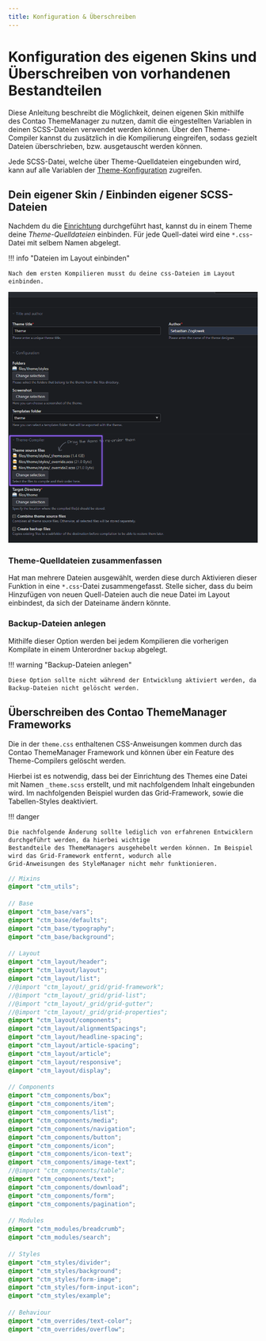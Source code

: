 ```yaml
---
title: Konfiguration & Überschreiben
---
```


# Konfiguration des eigenen Skins und Überschreiben von vorhandenen Bestandteilen

Diese Anleitung beschreibt die Möglichkeit, deinen eigenen Skin mithilfe des Contao ThemeManager zu nutzen, damit die
eingestellten Variablen in deinen SCSS-Dateien verwendet werden können.
Über den Theme-Compiler kannst du zusätzlich in die Kompilierung eingreifen, sodass gezielt Dateien überschrieben, bzw.
ausgetauscht werden können.

Jede SCSS-Datei, welche über Theme-Quelldateien eingebunden wird, kann auf alle Variablen der
[Theme-Konfiguration](../../docs/configuration/theme/overview.md) zugreifen.

## Dein eigener Skin / Einbinden eigener SCSS-Dateien

Nachdem du die [Einrichtung](../../docs/installation/setup.md) durchgeführt hast, kannst du in einem Theme deine
_Theme-Quelldateien_ einbinden. Für jede Quell-datei wird eine `*.css`-Datei mit selbem Namen abgelegt.

!!! info "Dateien im Layout einbinden"

    Nach dem ersten Kompilieren musst du deine css-Dateien im Layout einbinden.

![override_theme.png](../../../assets/guides/override_theme.png)

### Theme-Quelldateien zusammenfassen

Hat man mehrere Dateien ausgewählt, werden diese durch Aktivieren dieser Funktion in eine `*.css`-Datei zusammengefasst.
Stelle sicher, dass du beim Hinzufügen von neuen Quell-Dateien auch die neue Datei im Layout einbindest, da sich der
Dateiname ändern könnte.

### Backup-Dateien anlegen

Mithilfe dieser Option werden bei jedem Kompilieren die vorherigen Kompilate in einem Unterordner `backup` abgelegt.

!!! warning "Backup-Dateien anlegen"

    Diese Option sollte nicht während der Entwicklung aktiviert werden, da Backup-Dateien nicht gelöscht werden.
    



## Überschreiben des Contao ThemeManager Frameworks

Die in der `theme.css` enthaltenen CSS-Anweisungen kommen durch das Contao ThemeManager Framework und können über ein
Feature des Theme-Compilers gelöscht werden.

Hierbei ist es notwendig, dass bei der Einrichtung des Themes eine Datei mit Namen `_theme.scss` erstellt, und mit
nachfolgendem Inhalt eingebunden wird. Im nachfolgenden Beispiel wurden das Grid-Framework, sowie die Tabellen-Styles
deaktiviert.

!!! danger

    Die nachfolgende Änderung sollte lediglich von erfahrenen Entwicklern durchgeführt werden, da hierbei wichtige
    Bestandteile des ThemeManagers ausgehebelt werden können. Im Beispiel wird das Grid-Framework entfernt, wodurch alle
    Grid-Anweisungen des StyleManager nicht mehr funktionieren.

```scss title="ThemeManager Framework Import-Datei"
// Mixins
@import "ctm_utils";

// Base
@import "ctm_base/vars";
@import "ctm_base/defaults";
@import "ctm_base/typography";
@import "ctm_base/background";

// Layout
@import "ctm_layout/header";
@import "ctm_layout/layout";
@import "ctm_layout/list";
//@import "ctm_layout/_grid/grid-framework";
//@import "ctm_layout/_grid/grid-list";
//@import "ctm_layout/_grid/grid-gutter";
//@import "ctm_layout/_grid/grid-properties";
@import "ctm_layout/components";
@import "ctm_layout/alignmentSpacings";
@import "ctm_layout/headline-spacing";
@import "ctm_layout/article-spacing";
@import "ctm_layout/article";
@import "ctm_layout/responsive";
@import "ctm_layout/display";

// Components
@import "ctm_components/box";
@import "ctm_components/item";
@import "ctm_components/list";
@import "ctm_components/media";
@import "ctm_components/navigation";
@import "ctm_components/button";
@import "ctm_components/icon";
@import "ctm_components/icon-text";
@import "ctm_components/image-text";
//@import "ctm_components/table";
@import "ctm_components/text";
@import "ctm_components/download";
@import "ctm_components/form";
@import "ctm_components/pagination";

// Modules
@import "ctm_modules/breadcrumb";
@import "ctm_modules/search";

// Styles
@import "ctm_styles/divider";
@import "ctm_styles/background";
@import "ctm_styles/form-image";
@import "ctm_styles/form-input-icon";
@import "ctm_styles/example";

// Behaviour
@import "ctm_overrides/text-color";
@import "ctm_overrides/overflow";
```
